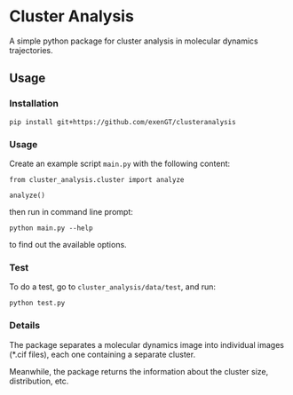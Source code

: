 # Cluster Analysis

A simple python package for cluster analysis in molecular dynamics trajectories.

## Usage

### Installation

```
pip install git+https://github.com/exenGT/clusteranalysis
```

### Usage

Create an example script `main.py` with the following content:

```
from cluster_analysis.cluster import analyze

analyze()
```

then run in command line prompt:

```
python main.py --help
```
to find out the available options.

### Test

To do a test, go to `cluster_analysis/data/test`, and run:

```
python test.py
```

### Details

The package separates a molecular dynamics image into individual images (\*.cif files), each one containing a separate cluster.

Meanwhile, the package returns the information about the cluster size, distribution, etc.


